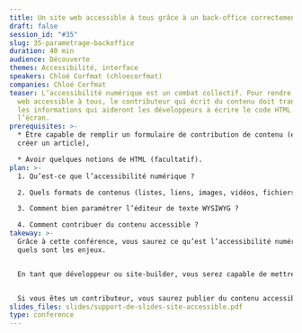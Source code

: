 ```yaml
---
title: Un site web accessible à tous grâce à un back-office correctement paramétré
draft: false
session_id: "#35"
slug: 35-parametrage-backoffice
duration: 40 min
audience: Découverte
themes: Accessibilité, interface
speakers: Chloé Corfmat (chloecorfmat)
companies: Chloé Corfmat
teaser: L’accessibilité numérique est un combat collectif. Pour rendre un site
  web accessible à tous, le contributeur qui écrit du contenu doit transmettre
  les informations qui aideront les développeurs à écrire le code HTML rendu à
  l’écran.
prerequisites: >-
  * Être capable de remplir un formulaire de contribution de contenu (exemple :
  créer un article),

  * Avoir quelques notions de HTML (facultatif).
plan: >-
  1. Qu’est-ce que l’accessibilité numérique ? 

  2. Quels formats de contenus (listes, liens, images, vidéos, fichiers, tableaux, couleurs…) doivent faire l’objet d’une attention particulière ?

  3. Comment bien paramétrer l’éditeur de texte WYSIWYG ?

  4. Comment contribuer du contenu accessible ?
takeway: >-
  Grâce à cette conférence, vous saurez ce qu’est l’accessibilité numérique et
  quels sont les enjeux. 


  En tant que développeur ou site-builder, vous serez capable de mettre en place un formulaire de contribution en respectant les exigences de l’accessibilité numérique pour l’affichage de votre site en front. 


  Si vous êtes un contributeur, vous saurez publier du contenu accessible à tous et demander aux équipes en charge de votre site les fonctionnalités manquantes.
slides_files: slides/support-de-slides-site-accessible.pdf
type: conference
---
```

